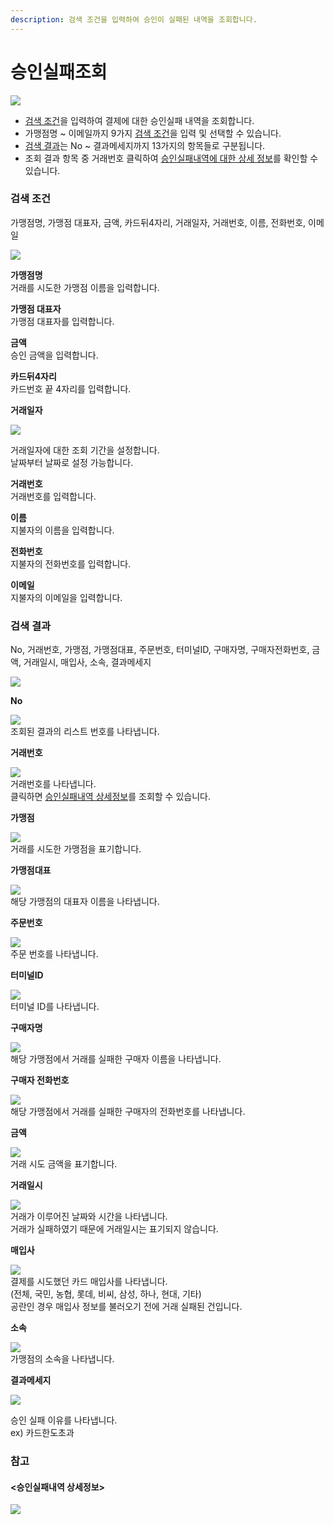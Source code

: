 ```yaml
---
description: 검색 조건을 입력하여 승인이 실패된 내역을 조회합니다.
---
```


# 승인실패조회

![](../.gitbook/assets/가맹점\_승인실패조회.jpeg)

* [검색 조건](undefined-4.md#undefined)을 입력하여 결제에 대한 승인실패 내역을 조회합니다.
* 가맹점명 \~ 이메일까지 9가지 [검색 조건](undefined-4.md#undefined)을 입력 및 선택할 수 있습니다.
* [검색 결과](undefined-4.md#undefined-1)는 No \~ 결과메세지까지 13가지의 항목들로 구분됩니다.
* 조회 결과 항목 중 거래번호 클릭하여 [승인실패내역에 대한 상세 정보](undefined-4.md#less-than-greater-than)를 확인할 수 있습니다.

### 검색 조건

&#x20;가맹점명, 가맹점 대표자, 금액, 카드뒤4자리, 거래일자, 거래번호, 이름, 전화번호, 이메일

![](<../.gitbook/assets/가맹점\_승인실패조회\_검색조건 (1).jpeg>)

**가맹점명**\
거래를 시도한 가맹점 이름을 입력합니다.



**가맹점 대표자**\
가맹점 대표자를 입력합니다.



**금액**\
승인 금액을 입력합니다.



**카드뒤4자리**\
카드번호 끝 4자리를 입력합니다.



**거래일자**

![](../.gitbook/assets/대행사\_승인실패조회\_거래일자.jpeg)

거래일자에 대한 조회 기간을 설정합니다.\
날짜부터 날짜로 설정 가능합니다.



**거래번호**\
거래번호를 입력합니다.



**이름**\
지불자의 이름을 입력합니다.



**전화번호**\
지불자의 전화번호를 입력합니다.



**이메일**\
지불자의 이메일을 입력합니다.











### 검색 결과

&#x20;No, 거래번호, 가맹점, 가맹점대표, 주문번호, 터미널ID, 구매자명, 구매자전화번호, 금액, 거래일시, 매입사, 소속, 결과메세지

![](../.gitbook/assets/대행사\_승인실패조회\_검색결과.jpeg)

**No**

![](../.gitbook/assets/대행사\_승인실패조회\_No.jpeg)\
조회된 결과의 리스트 번호를 나타냅니다.



**거래번호**

![](../.gitbook/assets/Inked대행사\_승인실패조회\_거래번호\_LI.jpg)\
거래번호를 나타냅니다.\
클릭하면 [승인실패내역 상세정보](undefined-4.md#less-than-greater-than)를 조회할 수 있습니다.



**가맹점**

![](<../.gitbook/assets/Inked대행사\_승인내역조회\_가맹점\_LI (2).jpg>)\
거래를 시도한 가맹점을 표기합니다.



**가맹점대표**

![](<../.gitbook/assets/Inked대행사\_매입현황조회\_가맹점대표\_LI (1) (2).jpg>)\
해당 가맹점의 대표자 이름을 나타냅니다.



**주문번호**

![](<../.gitbook/assets/Inked대행사\_매입현황조회\_주문번호\_LI (1).jpg>)\
주문 번호를 나타냅니다.



**터미널ID**

![](<../.gitbook/assets/대행사\_터미널조회\_터미널ID (1) (2).jpeg>)\
터미널 ID를 나타냅니다.



**구매자명**

![](../.gitbook/assets/Inked대행사\_승인실패조회\_구매자명\_LI.jpg)\
해당 가맹점에서 거래를 실패한 구매자 이름을 나타냅니다.



**구매자 전화번호**

![](../.gitbook/assets/Inked대행사\_승인실패조회\_구매자전화번호\_LI.jpg)\
해당 가맹점에서 거래를 실패한 구매자의 전화번호를 나타냅니다.



**금액**

![](../.gitbook/assets/대행사\_승인실패조회\_금액.jpeg)\
거래 시도 금액을 표기합니다.



**거래일시**

![](../.gitbook/assets/대행사\_승인실패조회\_거래일시.jpeg)\
거래가 이루어진 날짜와 시간을 나타냅니다.\
거래가 실패하였기 때문에 거래일시는 표기되지 않습니다.



**매입사**

![](../.gitbook/assets/대행사\_승인실패조회\_매입사.jpeg)\
결제를 시도했던 카드 매입사를 나타냅니다.\
(전체, 국민, 농협, 롯데, 비씨, 삼성, 하나, 현대, 기타)\
공란인 경우 매입사 정보를 불러오기 전에 거래 실패된 건입니다.



**소속**

![](../.gitbook/assets/Inked대행사\_승인실패조회\_소속\_LI.jpg)\
가맹점의 소속을 나타냅니다.



**결과메세지**

![](../.gitbook/assets/대행사\_승인실패조회\_결과메세지.jpeg)

승인 실패 이유를 나타냅니다.\
ex) 카드한도초과







### 참고

#### <승인실패내역 상세정보>

![](<../.gitbook/assets/Inked대행사\_승인실패조회\_상세정보\_LI (2).jpg>)

&#x20;&#x20;
